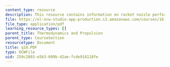 ```yaml
---
content_type: resource
description: This resource contains information on rocket nozzle performance.
file: https://ol-ocw-studio-app-production.s3.amazonaws.com/courses/16-01-unified-engineering-i-ii-iii-iv-fall-2005-spring-2006/259c2803e5b3609b42aefcde914118fe_q18.PDF
file_type: application/pdf
learning_resource_types: []
parent_title: Thermodynamics and Propulsion
parent_type: CourseSection
resourcetype: Document
title: q18.PDF
type: OCWFile
uid: 259c2803-e5b3-609b-42ae-fcde914118fe
---
```

